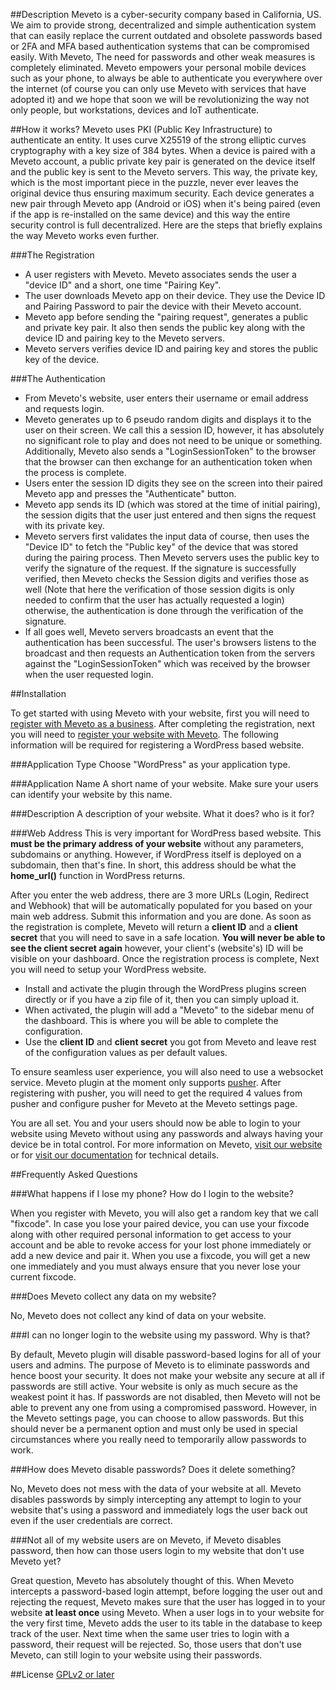 ##Description
Meveto is a cyber-security company based in California, US. We aim to provide strong, decentralized and simple authentication system that can easily replace the current outdated and obsolete passwords based or 2FA and MFA based authentication systems that can be compromised easily. With Meveto, The need for passwords and other weak measures is completely eliminated. Meveto empowers your personal mobile devices such as your phone, to always be able to authenticate you everywhere over the internet (of course you can only use Meveto with services that have adopted it) and we hope that soon we will be revolutionizing the way not only people, but workstations, devices and IoT authenticate.

##How it works?
Meveto uses PKI (Public Key Infrastructure) to authenticate an entity. It uses curve X25519 of the strong elliptic curves cryptography with a key size of 384 bytes. When a device is paired with a Meveto account, a public private key pair is generated on the device itself and the public key is sent to the Meveto servers. This way, the private key, which is the most important piece in the puzzle, never ever leaves the original device thus ensuring maximum security. Each device generates a new pair through Meveto app (Android or iOS) when it's being paired (even if the app is re-installed on the same device) and this way the entire security control is full decentralized. Here are the steps that briefly explains the way Meveto works even further.

###The Registration
- A user registers with Meveto. Meveto associates sends the user a "device ID" and a short, one time "Pairing Key".
- The user downloads Meveto app on their device. They  use the Device ID and Pairing Password to pair the device with their Meveto account.
- Meveto app before sending the "pairing request", generates a public and private key pair. It also then sends the public key along with the device ID and pairing key to the Meveto servers.
- Meveto servers verifies device ID and pairing key and stores the public key of the device.

###The Authentication
- From Meveto's website, user enters their username or email address and requests login.
- Meveto generates up to 6 pseudo random digits and displays it to the user on their screen. We call this a session ID, however, it has absolutely no significant role to play and does not need to be unique or something. Additionally, Meveto also sends a "LoginSessionToken" to the browser that the browser can then exchange for an authentication token when the process is complete.
- Users enter the session ID digits they see on the screen into their paired Meveto app and presses the "Authenticate" button.
- Meveto app sends its ID (which was stored at the time of initial pairing), the session digits that the user just entered and then signs the request with its private key.
- Meveto servers first validates the input data of course, then uses the "Device ID" to fetch the "Public key" of the device that was stored during the pairing process. Then Meveto servers uses the public key to verify the signature of the request. If the signature is successfully verified, then Meveto checks the Session digits and verifies those as well (Note that here the verification of those session digits is only needed to confirm that the user has actually requested a login) otherwise, the authentication is done through the verification of the signature.
- If all goes well, Meveto servers broadcasts an event that the authentication has been successful. The user's browsers listens to the broadcast and then requests an Authentication token from the servers against the "LoginSessionToken" which was received by the browser when the user requested login.

##Installation

To get started with using Meveto with your website, first you will need to [register with Meveto as a business](https://dashboard.meveto.com/register-main). After completing the registration, next you will need to [register your website with Meveto](https://dashboard.meveto.com/merchant-integration). The following information will be required for registering a WordPress based website.

###Application Type
Choose "WordPress" as your application type.

###Application Name
A short name of your website. Make sure your users can identify your website by this name.

###Description
A description of your website. What it does? who is it for?

###Web Address
This is very important for WordPress based website. This **must be the primary address of your website** without any parameters, subdomains or anything. However, if WordPress itself is deployed on a subdomain, then that's fine. In short, this address should be what the **home_url()** function in WordPress returns.

After you enter the web address, there are 3 more URLs (Login, Redirect and Webhook) that will be automatically populated for you based on your main web address. Submit this information and you are done. As soon as the registration is complete, Meveto will return a **client ID** and a **client secret** that you will need to save in a safe location. **You will never be able to see the client secret again** however, your client's (website's) ID will be visible on your dashboard. Once the registration process is complete, Next you will need to setup your WordPress website.

- Install and activate the plugin through the WordPress plugins screen directly or if you have a zip file of it, then you can simply upload it.
- When activated, the plugin will add a "Meveto" to the sidebar menu of the dashboard. This is where you will be able to complete the configuration.
- Use the **client ID** and **client secret** you got from Meveto and leave rest of the configuration values as per default values.

To ensure seamless user experience, you will also need to use a websocket service. Meveto plugin at the moment only supports [pusher](https://pusher.com). After registering with pusher, you will need to get the required 4 values from pusher and configure pusher for Meveto at the Meveto settings page.

You are all set. You and your users should now be able to login to your website using Meveto without using any passwords and always having your device be in total control. For more information on Meveto, [visit our website](https://meveto.com) or for [visit our documentation](https://developers.meveto.com) for technical details.


##Frequently Asked Questions

###What happens if I lose my phone? How do I login to the website?

When you register with Meveto, you will also get a random key that we call "fixcode". In case you lose your paired device, you can use your fixcode along with other required personal information to get access to your account and be able to revoke access for your lost phone immediately or add a new device and pair it. When you use a fixcode, you will get a new one immediately and you must always ensure that you never lose your current fixcode.

###Does Meveto collect any data on my website?

No, Meveto does not collect any kind of data on your website.

###I can no longer login to the website using my password. Why is that?

By default, Meveto plugin will disable password-based logins for all of your users and admins. The purpose of Meveto is to eliminate passwords and hence boost your security. It does not make your website any secure at all if passwords are still active. Your website is only as much secure as the weakest point it has. If passwords are not disabled, then Meveto will not be able to prevent any one from using a compromised password. However, in the Meveto settings page, you can choose to allow passwords. But this should never be a permanent option and must only be used in special circumstances where you really need to temporarily allow passwords to work.

###How does Meveto disable passwords? Does it delete something?

No, Meveto does not mess with the data of your website at all. Meveto disables passwords by simply intercepting any attempt to login to your website that's using a password and immediately logs the user back out even if the user credentials are correct.

###Not all of my website users are on Meveto, if Meveto disables password, then how can those users login to my website that don't use Meveto yet?

Great question, Meveto has absolutely thought of this. When Meveto intercepts a password-based login attempt, before logging the user out and rejecting the request, Meveto makes sure that the user has logged in to your website **at least once** using Meveto. When a user logs in to your website for the very first time, Meveto adds the user to its table in the database to keep track of the user. Next time when the same user tries to login with a password, their request will be rejected. So, those users that don't use Meveto, can still login to your website using their passwords.

##License
[GPLv2 or later](https://www.gnu.org/licenses/gpl-2.0.html)